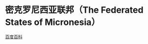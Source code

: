 # 密克罗尼西亚联邦（The Federated States of Micronesia）

[百度百科](https://baike.baidu.com/item/%E5%AF%86%E5%85%8B%E7%BD%97%E5%B0%BC%E8%A5%BF%E4%BA%9A%E8%81%94%E9%82%A6/374658)